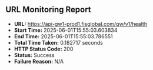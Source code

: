 ## URL Monitoring Report

- **URL:** https://api-gw1-prod1.fisglobal.com/gw/v1/health
- **Start Time:** 2025-06-01T15:55:03.603834
- **End Time:** 2025-06-01T15:55:03.786551
- **Total Time Taken:** 0.182717 seconds
- **HTTP Status Code:** 200
- **Status:** Success
- **Failure Reason:** N/A
